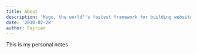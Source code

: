 ```yaml
---
title: About
description: 'Hugo, the world''s fastest framework for building websites'
date: '2010-02-28'
author: Fajrian
---
```


This is my personal notes 
